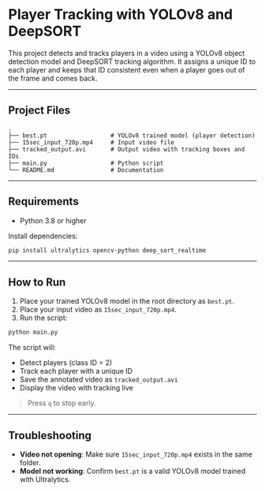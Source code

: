 #  Player Tracking with YOLOv8 and DeepSORT

This project detects and tracks players in a video using a YOLOv8 object detection model and DeepSORT tracking algorithm. It assigns a unique ID to each player and keeps that ID consistent even when a player goes out of the frame and comes back.

---

##  Project Files

```
.
├── best.pt                  # YOLOv8 trained model (player detection)
├── 15sec_input_720p.mp4     # Input video file
├── tracked_output.avi       # Output video with tracking boxes and IDs
├── main.py                  # Python script
└── README.md                # Documentation
```

---

##  Requirements

- Python 3.8 or higher

Install dependencies:

```bash
pip install ultralytics opencv-python deep_sort_realtime
```

---

## How to Run

1. Place your trained YOLOv8 model in the root directory as `best.pt`.
2. Place your input video as `15sec_input_720p.mp4`.
3. Run the script:

```bash
python main.py
```

The script will:
- Detect players (class ID = 2)
- Track each player with a unique ID
- Save the annotated video as `tracked_output.avi`
- Display the video with tracking live

> Press `q` to stop early.


---

## Troubleshooting

- **Video not opening**: Make sure `15sec_input_720p.mp4` exists in the same folder.
- **Model not working**: Confirm `best.pt` is a valid YOLOv8 model trained with Ultralytics.

